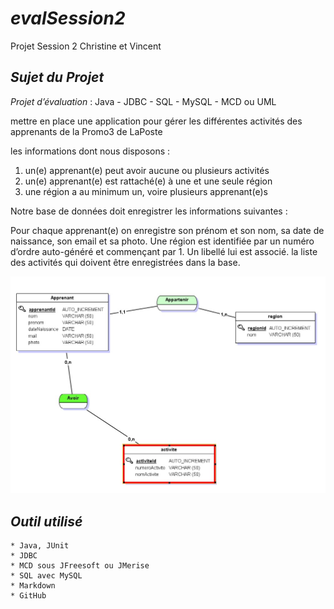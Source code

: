 # *evalSession2*
Projet Session 2 Christine et Vincent

## *Sujet du Projet*

*Projet d’évaluation* : Java - JDBC - SQL - MySQL - MCD ou UML

mettre en place une application pour gérer les différentes activités des
apprenants de la Promo3 de LaPoste

les informations dont nous disposons :

  1.  un(e) apprenant(e) peut avoir aucune ou plusieurs activités
  2.  un(e) apprenant(e) est rattaché(e) à une et une seule région
  3.  une région a au minimum un, voire plusieurs apprenant(e)s

Notre base de données doit enregistrer les informations suivantes :

Pour chaque apprenant(e) on enregistre son prénom et son nom, sa date de
naissance, son email et sa photo. Une région est identifiée par un numéro
d’ordre auto-généré et commençant par 1. Un libellé lui est associé.
la liste des activités qui doivent être enregistrées dans la base.

![MCD](https://github.com/VincentSimplon/evalSession2/blob/master/src/connection/MCD.jpg)


## *Outil utilisé*

    * Java, JUnit
    * JDBC
    * MCD sous JFreesoft ou JMerise
    * SQL avec MySQL
    * Markdown
    * GitHub

##
